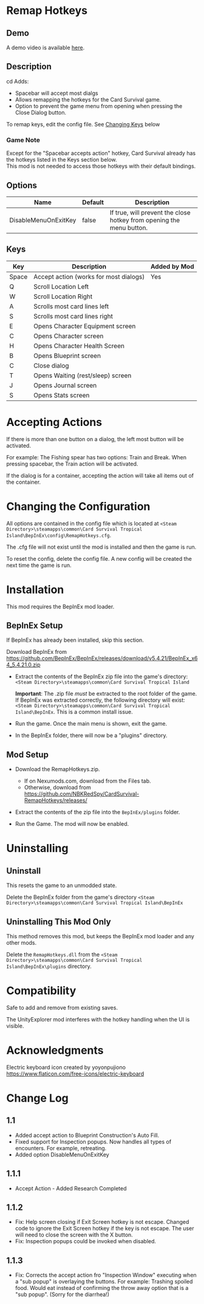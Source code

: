 # Remap Hotkeys
## Demo
A demo video is available [here](https://youtu.be/VDb_FSaII50).
## Description
cd 
Adds:
* Spacebar will accept most dialgs
* Allows remapping the hotkeys for the Card Survival game.
* Option to prevent the game menu from opening when pressing the Close Dialog button.

To remap keys, edit the config file.  See [Changing Keys](#changing-keys) below

### Game Note
Except for the "Spacebar accepts action" hotkey, Card Survival already has the hotkeys listed in the Keys section below.  
This mod is not needed to access those hotkeys with their default bindings.

## Options
|Name|Default|Description|
|--|--|--|
|DisableMenuOnExitKey|false|If true, will prevent the close hotkey from opening the menu button.|

## Keys

|Key|Description|Added by Mod|
|--|--|--|
|Space|Accept action (works for most dialogs)|Yes|
|Q|Scroll Location Left||
|W|Scroll Location Right||
|A|Scrolls most card lines left||
|S|Scrolls most card lines right||
|E|Opens Character Equipment screen||
|C|Opens Character screen||
|H|Opens Character Health Screen||
|B|Opens Blueprint screen||
|C|Close dialog||
|T|Opens Waiting (rest/sleep) screen||
|J|Opens Journal screen||
|S|Opens Stats screen||

# Accepting Actions
If there is more than one button on a dialog, the left most button will be activated.
 
For example: The Fishing spear has two options:  Train and Break.  When pressing spacebar, the Train action will be activated.

If the dialog is for a container, accepting the action will take all items out of the container.


# Changing the Configuration
All options are contained in the config file which is located at ```<Steam Directory>\steamapps\common\Card Survival Tropical Island\BepInEx\config\RemapHotkeys.cfg```.

The .cfg file will not exist until the mod is installed and then the game is run.

To reset the config, delete the config file.  A new config will be created the next time the game is run.

# Installation 
This mod requires the BepInEx mod loader.

## BepInEx Setup
If BepInEx has already been installed, skip this section.

Download BepInEx from https://github.com/BepInEx/BepInEx/releases/download/v5.4.21/BepInEx_x64_5.4.21.0.zip

* Extract the contents of the BepInEx zip file into the game's directory:
```<Steam Directory>\steamapps\common\Card Survival Tropical Island```

    __Important__:  The .zip file *must* be extracted to the root folder of the game.  If BepInEx was extracted correctly, the following directory will exist: ```<Steam Directory>\steamapps\common\Card Survival Tropical Island\BepInEx```.  This is a common install issue.

* Run the game.  Once the main menu is shown, exit the game.
    
* In the BepInEx folder, there will now be a "plugins" directory.

## Mod Setup
* Download the RemapHotkeys.zip.  
    * If on Nexumods.com, download from the Files tab.
    * Otherwise, download from https://github.com/NBKRedSpy/CardSurvival-RemapHotkeys/releases/

* Extract the contents of the zip file into the ```BepInEx/plugins``` folder.

* Run the Game.  The mod will now be enabled.

# Uninstalling

## Uninstall
This resets the game to an unmodded state.

Delete the BepInEx folder from the game's directory
```<Steam Directory>\steamapps\common\Card Survival Tropical Island\BepInEx```

## Uninstalling This Mod Only

This method removes this mod, but keeps the BepInEx mod loader and any other mods.

Delete the ```RemapHotkeys.dll``` from the ```<Steam Directory>\steamapps\common\Card Survival Tropical Island\BepInEx\plugins``` directory.
# Compatibility
Safe to add and remove from existing saves.

The UnityExplorer mod interferes with the hotkey handling when the UI is visible.

# Acknowledgments
Electric keyboard icon created by yoyonpujiono https://www.flaticon.com/free-icons/electric-keyboard

# Change Log

## 1.1
* Added accept action to Blueprint Construction's Auto Fill.
* Fixed support for Inspection popups.  Now handles all types of encounters.  For example, retreating.
* Added option DisableMenuOnExitKey

## 1.1.1
* Accept Action - Added Research Completed

## 1.1.2
* Fix:  Help screen closing if Exit Screen hotkey is not escape.
Changed code to ignore the Exit Screen hotkey if the key is not escape.
The user will need to close the screen with the X button.
* Fix:  Inspection popups could be invoked when disabled.

## 1.1.3
* Fix: Corrects the accept action fro "Inspection Window" executing when a "sub popup" is overlaying the buttons.  For example:  Trashing spoiled food.  Would eat instead of confirming the throw away option that is a "sub popup".  (Sorry for the diarrhea!)

